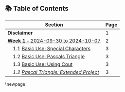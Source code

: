 ## 📚 Table of Contents

| **Section**                                                                 | **Page** |
|-----------------------------------------------------------------------------|----------|
| **Disclaimer**                                                              | 1        | 
| [**Week 1** – 2024-09-30 to 2024-10-07 ](#week-1-2024-09-30-to-2024-10-07) | 2        | 
| &nbsp;&nbsp;&nbsp;&nbsp;1.1 [Basic Use: Special Characters](#basic-use-special-characters) | 3        | 
| &nbsp;&nbsp;&nbsp;&nbsp;1.2 [Basic Use: Pascals Triangle](#basic-use-pascals-triangle) | 3        | 
| &nbsp;&nbsp;&nbsp;&nbsp;1.3 [Basic Use: Using Cout](#basic-use-using-cout) | 3        | 
| &nbsp;&nbsp;&nbsp;&nbsp;*1.2 [Pascal Triangle: Extended Project](#pascal-triangle-extended-project)* | 3        |

\newpage